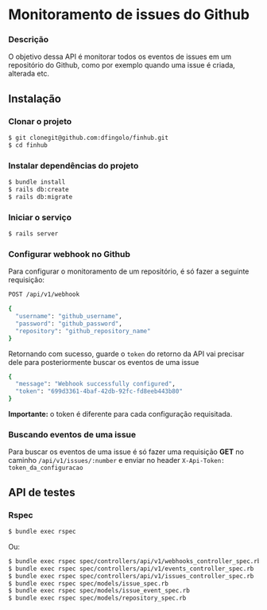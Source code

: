 # Monitoramento de issues do Github

### Descrição
O objetivo dessa API é monitorar todos os eventos de issues em um repositório do Github,
como por exemplo quando uma issue é criada, alterada etc.

## Instalação

### Clonar o projeto
```sh
$ git clonegit@github.com:dfingolo/finhub.git
$ cd finhub
```
### Instalar dependências do projeto
```sh
$ bundle install
$ rails db:create
$ rails db:migrate
```
### Iniciar o serviço
```sh
$ rails server
```
### Configurar webhook no Github
Para configurar o monitoramento de um repositório, é só fazer a seguinte requisição:
```sh
POST /api/v1/webhook

{
  "username": "github_username",
  "password": "github_password",
  "repository": "github_repository_name"
}
```

Retornando com sucesso, guarde o `token` do retorno da API vai precisar dele para
posteriormente buscar os eventos de uma issue

```sh
{
  "message": "Webhook successfully configured",
  "token": "699d3361-4baf-42db-92fc-fd8eeb443b80"
}
```
**Importante:** o token é diferente para cada configuração requisitada.

### Buscando eventos de uma issue
Para buscar os eventos de uma issue é só fazer uma requisição **GET** no caminho
`/api/v1/issues/:number` e enviar no header `X-Api-Token: token_da_configuracao`

## API de testes
### Rspec
```sh
$ bundle exec rspec
```
Ou:
```sh
$ bundle exec rspec spec/controllers/api/v1/webhooks_controller_spec.rb
$ bundle exec rspec spec/controllers/api/v1/events_controller_spec.rb
$ bundle exec rspec spec/controllers/api/v1/issues_controller_spec.rb
$ bundle exec rspec spec/models/issue_spec.rb
$ bundle exec rspec spec/models/issue_event_spec.rb
$ bundle exec rspec spec/models/repository_spec.rb
```
